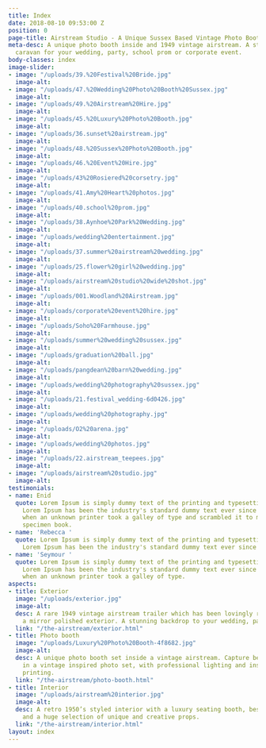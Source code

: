 ```yaml
---
title: Index
date: 2018-08-10 09:53:00 Z
position: 0
page-title: Airstream Studio - A Unique Sussex Based Vintage Photo Booth
meta-desc: A unique photo booth inside and 1949 vintage airstream. A stunning retro
  caravan for your wedding, party, school prom or corporate event.
body-classes: index
image-slider:
- image: "/uploads/39.%20Festival%20Bride.jpg"
  image-alt: 
- image: "/uploads/47.%20Wedding%20Photo%20Booth%20Sussex.jpg"
  image-alt: 
- image: "/uploads/49.%20Airstream%20Hire.jpg"
  image-alt: 
- image: "/uploads/45.%20Luxury%20Photo%20Booth.jpg"
  image-alt: 
- image: "/uploads/36.sunset%20airstream.jpg"
  image-alt: 
- image: "/uploads/48.%20Sussex%20Photo%20Booth.jpg"
  image-alt: 
- image: "/uploads/46.%20Event%20Hire.jpg"
  image-alt: 
- image: "/uploads/43%20Rosiered%20corsetry.jpg"
  image-alt: 
- image: "/uploads/41.Amy%20Heart%20photos.jpg"
  image-alt: 
- image: "/uploads/40.school%20prom.jpg"
  image-alt: 
- image: "/uploads/38.Aynhoe%20Park%20Wedding.jpg"
  image-alt: 
- image: "/uploads/wedding%20entertainment.jpg"
  image-alt: 
- image: "/uploads/37.summer%20airstream%20wedding.jpg"
  image-alt: 
- image: "/uploads/25.flower%20girl%20wedding.jpg"
  image-alt: 
- image: "/uploads/airstream%20studio%20wide%20shot.jpg"
  image-alt: 
- image: "/uploads/001.Woodland%20Airstream.jpg"
  image-alt: 
- image: "/uploads/corporate%20event%20hire.jpg"
  image-alt: 
- image: "/uploads/Soho%20Farmhouse.jpg"
  image-alt: 
- image: "/uploads/summer%20wedding%20sussex.jpg"
  image-alt: 
- image: "/uploads/graduation%20ball.jpg"
  image-alt: 
- image: "/uploads/pangdean%20barn%20wedding.jpg"
  image-alt: 
- image: "/uploads/wedding%20photography%20sussex.jpg"
  image-alt: 
- image: "/uploads/21.festival_wedding-6d0426.jpg"
  image-alt: 
- image: "/uploads/wedding%20photography.jpg"
  image-alt: 
- image: "/uploads/O2%20arena.jpg"
  image-alt: 
- image: "/uploads/wedding%20photos.jpg"
  image-alt: 
- image: "/uploads/22.airstream_teepees.jpg"
  image-alt: 
- image: "/uploads/airstream%20studio.jpg"
  image-alt: 
testimonials:
- name: Enid
  quote: Lorem Ipsum is simply dummy text of the printing and typesetting industry.
    Lorem Ipsum has been the industry's standard dummy text ever since the 1500s,
    when an unknown printer took a galley of type and scrambled it to make a type
    specimen book.
- name: 'Rebecca '
  quote: Lorem Ipsum is simply dummy text of the printing and typesetting industry.
    Lorem Ipsum has been the industry's standard dummy text ever since the 1500s.
- name: 'Seymour '
  quote: Lorem Ipsum is simply dummy text of the printing and typesetting industry.
    Lorem Ipsum has been the industry's standard dummy text ever since the 1500s,
    when an unknown printer took a galley of type.
aspects:
- title: Exterior
  image: "/uploads/exterior.jpg"
  image-alt: 
  desc: A rare 1949 vintage airstream trailer which has been lovingly restored with
    a mirror polished exterior. A stunning backdrop to your wedding, party or event.
  link: "/the-airstream/exterior.html"
- title: Photo booth
  image: "/uploads/Luxury%20Photo%20Booth-4f8682.jpg"
  image-alt: 
  desc: A unique photo booth set inside a vintage airstream. Capture beautiful memories
    in a vintage inspired photo set, with professional lighting and instant photo
    printing.
  link: "/the-airstream/photo-booth.html"
- title: Interior
  image: "/uploads/airstream%20interior.jpg"
  image-alt: 
  desc: A retro 1950’s styled interior with a luxury seating booth, bespoke units
    and a huge selection of unique and creative props.
  link: "/the-airstream/interior.html"
layout: index
---
```


